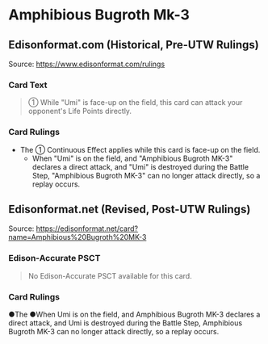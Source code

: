 # Amphibious Bugroth Mk-3

## Edisonformat.com (Historical, Pre-UTW Rulings)

Source: https://www.edisonformat.com/rulings

### Card Text

> ① While "Umi" is face-up on the field, this card can attack your opponent's Life Points directly.

### Card Rulings

*   The ① Continuous Effect applies while this card is face-up on the field.
    *   When "Umi" is on the field, and "Amphibious Bugroth MK-3" declares a direct attack, and "Umi" is destroyed during the Battle Step, "Amphibious Bugroth MK-3" can no longer attack directly, so a replay occurs.

## Edisonformat.net (Revised, Post-UTW Rulings)

Source: https://edisonformat.net/card?name=Amphibious%20Bugroth%20MK-3

### Edison-Accurate PSCT

> No Edison-Accurate PSCT available for this card.

### Card Rulings

●The ●When Umi is on the field, and Amphibious Bugroth MK-3 declares a direct attack, and Umi is destroyed during the Battle Step, Amphibious Bugroth MK-3 can no longer attack directly, so a replay occurs.
            